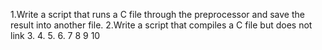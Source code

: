1.Write a script that runs a C file through the preprocessor and save the result into another file.
2.Write a script that compiles a C file but does not link
3.
4.
5.
6.
7
8
9
10

